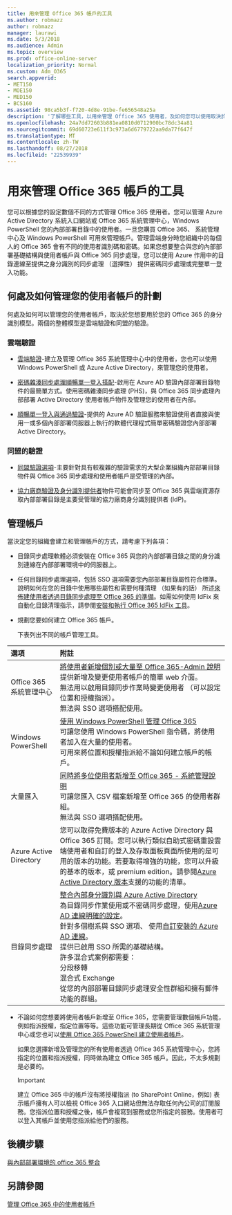 ```yaml
---
title: 用來管理 Office 365 帳戶的工具
ms.author: robmazz
author: robmazz
manager: laurawi
ms.date: 5/3/2018
ms.audience: Admin
ms.topic: overview
ms.prod: office-online-server
localization_priority: Normal
ms.custom: Adm_O365
search.appverid:
- MET150
- MOE150
- MED150
- BCS160
ms.assetid: 98ca5b3f-f720-4d8e-91be-fe656548a25a
description: '了解哪些工具，以用來管理 Office 365 使用者，及如何您可以使用取決於如何管理使用者身分識別。 '
ms.openlocfilehash: 24a7dd72603b881ea0810d0712900bc78dc34a81
ms.sourcegitcommit: 69d60723e611f3c973a6d6779722aa9da77f647f
ms.translationtype: MT
ms.contentlocale: zh-TW
ms.lasthandoff: 08/27/2018
ms.locfileid: "22539939"
---
```

# <a name="tools-to-manage-office-365-accounts"></a>用來管理 Office 365 帳戶的工具

您可以根據您的設定數個不同的方式管理 Office 365 使用者。您可以管理 Azure Active Directory 系統入口網站或 Office 365 系統管理中心，Windows PowerShell 您的內部部署目錄中的使用者。一旦您購買 Office 365、 系統管理中心及 Windows PowerShell 可用來管理帳戶。管理雲端身分時您組織中的每個人的 Office 365 會有不同的使用者識別碼和密碼。如果您想要整合與您的內部部署基礎結構與使用者帳戶與 Office 365 同步處理，您可以使用 Azure 作用中的目錄連線至提供之身分識別的同步處理 （選擇性） 提供密碼同步處理或完整單一登入功能。
  
## <a name="plan-for-where-and-how-you-will-manage-your-user-accounts"></a>何處及如何管理您的使用者帳戶的計劃

何處及如何可以管理您的使用者帳戶，取決於您想要用於您的 Office 365 的身分識別模型。兩個的整體模型是雲端驗證和同盟的驗證。
  
### <a name="cloud-authentication"></a>雲端驗證

- [雲端驗證](about-office-365-identity.md#cloud-authentication)-建立及管理 Office 365 系統管理中心中的使用者，您也可以使用 Windows PowerShell 或 Azure Active Directory，來管理您的使用者。 
    
- [密碼雜湊同步處理順暢單一登入搭配](about-office-365-identity.md)-啟用在 Azure AD 驗證內部部署目錄物件的最簡單方式。使用密碼雜湊同步處理 (PHS)，與 Office 365 同步處理內部部署 Active Directory 使用者帳戶物件及管理您的使用者在內部。 
    
- [順暢單一登入與通過驗證](about-office-365-identity.md)-提供的 Azure AD 驗證服務來驗證使用者直接與使用一或多個內部部署伺服器上執行的軟體代理程式簡單密碼驗證您內部部署 Active Directory。 
    
### <a name="federated-authentication"></a>同盟的驗證

- [同盟驗證選項](about-office-365-identity.md#federated-authentication-options)-主要針對具有較複雜的驗證需求的大型企業組織內部部署目錄物件與 Office 365 同步處理和使用者帳戶是受管理的內部。 
    
- [協力廠商驗證及身分識別提供者](about-office-365-identity.md)物件可能會同步至 Office 365 與雲端資源存取內部部署目錄是主要受管理的協力廠商身分識別提供者 (IdP)。 
    
## <a name="managing-accounts"></a>管理帳戶

當決定您的組織會建立和管理帳戶的方式，請考慮下列各項：
  
- 目錄同步處理軟體必須安裝在 Office 365 與您的內部部署目錄之間的身分識別連線在內部部署環境中的伺服器上。
    
- 任何目錄同步處理選項，包括 SSO 選項需要您內部部署目錄屬性符合標準。說明如何在您的目錄中使用哪些屬性和需要何種清理 （如果有的話） 所述[來佈建使用者透過目錄同步處理至 Office 365 的準備](prepare-for-directory-synchronization.md)。如需如何使用 IdFix 來自動化目錄清理指示，請參閱[安裝和執行 Office 365 IdFix 工具](install-and-run-idfix.md)。 
    
- 規劃您要如何建立 Office 365 帳戶。
    
    下表列出不同的帳戶管理工具。
    
|**選項**|**附註**|
|:-----|:-----|
|Office 365 系統管理中心  <br/> |[將使用者新增個別或大量至 Office 365-Admin 說明](https://support.office.com/article/1970f7d6-03b5-442f-b385-5880b9c256ec) <br/>  提供新增及變更使用者帳戶的簡單 web 介面。  <br/>  無法用以啟用目錄同步作業時變更使用者 （可以設定位置和授權指派）。  <br/>  無法與 SSO 選項搭配使用。  <br/> |
|Windows PowerShell  <br/> |[使用 Windows PowerShell 管理 Office 365](https://go.microsoft.com/fwlink/p/?LinkId=698471) <br/>  可讓您使用 Windows PowerShell 指令碼，將使用者加入在大量的使用者。  <br/>  可用來將位置和授權指派給不論如何建立帳戶的帳戶。  <br/> |
|大量匯入  <br/> |[同時將多位使用者新增至 Office 365 - 系統管理說明](add-several-users-at-the-same-time.md) <br/>  可讓您匯入 CSV 檔案新增至 Office 365 的使用者群組。  <br/>  無法與 SSO 選項搭配使用。  <br/> |
|Azure Active Directory  <br/> |您可以取得免費版本的 Azure Active Directory 與 Office 365 訂閱。您可以執行類似自助式密碼重設雲端使用者和自訂的登入及存取面板頁面所使用的是可用的版本的功能。若要取得增強的功能，您可以升級的基本的版本，或 premium edition。請參閱[Azure Active Directory 版本](https://go.microsoft.com/fwlink/p/?LinkId=698465)支援的功能的清單。<br/> |
|目錄同步處理  <br/> |[整合內部身分識別與 Azure Active Directory](https://go.microsoft.com/fwlink/p/?LinkID=624168) <br/>  為目錄同步作業使用或不密碼同步處理，使用[Azure AD 連線明確的設定](https://go.microsoft.com/fwlink/p/?LinkID=698537)。  <br/>  針對多個樹系與 SSO 選項、 使用[自訂安裝的 Azure AD 連線](https://go.microsoft.com/fwlink/p/?LinkId=698430)。  <br/>  提供已啟用 SSO 所需的基礎結構。  <br/>  許多混合式案例都需要：  <br/>  分段移轉  <br/>  混合式 Exchange  <br/>  從您的內部部署目錄同步處理安全性群組和擁有郵件功能的群組。  <br/> |
   
- 不論如何您想要將使用者帳戶新增至 Office 365，您需要管理數個帳戶功能，例如指派授權，指定位置等等。這些功能可管理長期從 Office 365 系統管理中心或您也可以[使用 Office 365 PowerShell 建立使用者帳戶](https://go.microsoft.com/fwlink/p/?LinkId=717083)。
    
    如果您選擇新增及管理您的所有使用者透過 Office 365 系統管理中心，您將指定的位置和指派授權，同時做為建立 Office 365 帳戶。因此，不太多規劃是必要的。
    
    > [!IMPORTANT]
    > 建立 Office 365 中的帳戶沒有將授權指派 (to SharePoint Online，例如) 表示帳戶擁有人可以檢視 Office 365 入口網站但無法存取任何內公司的訂閱服務。您指派位置和授權之後，帳戶會複寫到服務或您所指定的服務。使用者可以登入其帳戶並使用您指派給他們的服務。 
  
## <a name="next-steps"></a>後續步驟

[與內部部署環境的 office 365 整合](office-365-integration.md)
  
## <a name="see-also"></a>另請參閱

[管理 Office 365 中的使用者帳戶](https://support.office.com/article/3204162b-0b6c-4838-8a11-394b9bfd31de.aspx)
  

